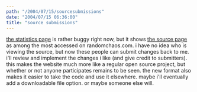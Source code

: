 ```yaml
---
path: "/2004/07/15/sourcesubmissions" 
date: "2004/07/15 06:36:00" 
title: "source submissions" 
---
```

<p><a href="http://www.randomchaos.com/statistics.php">the statistics page</a> is rather buggy right now, but it shows <a href="http://www.randomchaos.com/source.php">the source page</a> as among the most accessed on randomchaos.com.  i have no idea who is viewing the source, but now these people can submit changes back to me. i'll review and implement the changes i like (and give credit to submitters). this makes the website much more like a regular open source project, but whether or not anyone participates remains to be seen. the new format also makes it easier to take the code and use it elsewhere. maybe i'll eventually add a downloadable file option. or maybe someone else will.</p>
